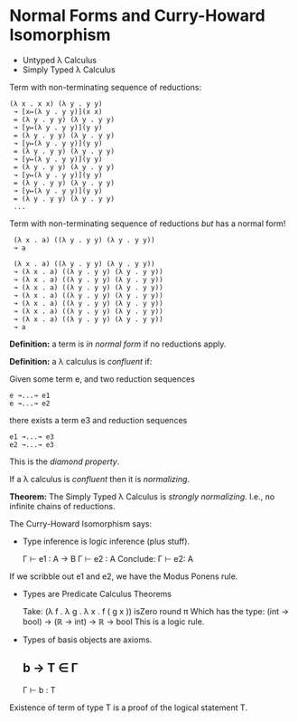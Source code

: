 # Normal Forms and Curry-Howard Isomorphism

* Untyped λ Calculus
* Simply Typed λ Calculus

Term with non-terminating sequence of reductions:

	(λ x . x x) (λ y . y y)
	 ↝ [x↦(λ y . y y)](x x)
	 = (λ y . y y) (λ y . y y)
	 ↝ [y↦(λ y . y y)](y y)
	 = (λ y . y y) (λ y . y y)
	 ↝ [y↦(λ y . y y)](y y)
	 = (λ y . y y) (λ y . y y)
	 ↝ [y↦(λ y . y y)](y y)
	 = (λ y . y y) (λ y . y y)
	 ↝ [y↦(λ y . y y)](y y)
	 = (λ y . y y) (λ y . y y)
	 ↝ [y↦(λ y . y y)](y y)
	 = (λ y . y y) (λ y . y y)
	 ...

Term with non-terminating sequence of reductions *but* has a normal form!

     (λ x . a) ((λ y . y y) (λ y . y y))
     ↝ a

     (λ x . a) ((λ y . y y) (λ y . y y))
     ↝ (λ x . a) ((λ y . y y) (λ y . y y))
     ↝ (λ x . a) ((λ y . y y) (λ y . y y))
     ↝ (λ x . a) ((λ y . y y) (λ y . y y))
     ↝ (λ x . a) ((λ y . y y) (λ y . y y))
     ↝ (λ x . a) ((λ y . y y) (λ y . y y))
     ↝ (λ x . a) ((λ y . y y) (λ y . y y))
     ↝ (λ x . a) ((λ y . y y) (λ y . y y))
     ↝ a

**Definition:** a term is *in normal form* if no reductions apply.

**Definition:** a λ calculus is *confluent* if:

Given some term e, and two reduction sequences

    e ↝...↝ e1
    e ↝...↝ e2

there exists a term e3 and reduction sequences

    e1 ↝...↝ e3
    e2 ↝...↝ e3

This is the *diamond property*.

If a λ calculus is *confluent* then it is *normalizing*.

**Theorem:** The Simply Typed λ Calculus is *strongly normalizing*.
I.e., no infinite chains of reductions.

The Curry-Howard Isomorphism says:

- Type inference is logic inference (plus stuff).


	Γ ⊢ e1 : A → B
	Γ ⊢ e2 : A
	Conclude: Γ ⊢ e2: A

If we scribble out e1 and e2, we have the Modus Ponens rule.

- Types are Predicate Calculus Theorems


	Take:
	(λ f . λ g . λ x . f ( g x )) isZero round π
	Which has the type:
	(int → bool) → (ℝ → int) -> ℝ -> bool
	This is a logic rule.

- Types of basis objects are axioms.


	 b → T ∈ Γ
	 ---------
	 Γ ⊢ b : T

Existence of term of type T is a proof of the logical statement T.
